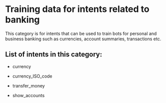 # Training data for intents related to banking
This category is for intents that can be used to train bots for personal and business banking such as currencies, account summaries, transactions etc.

## List of intents in this category:

 * currency

 * currency_ISO_code

 * transfer_money

 * show_accounts

 
 
 
 
 


